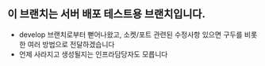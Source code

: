 ## 이 브랜치는 서버 배포 테스트용 브랜치입니다.
- develop 브랜치로부터 뻗어나왔고, 소켓/포트 관련된 수정사항 있으면 구두를 비롯한 여러 방법으로 전달하겠습니다  
- 언제 사라지고 생성될지는 인프라담당자도 모릅니다
